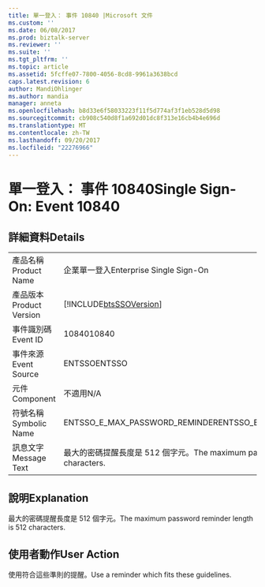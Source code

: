 ```yaml
---
title: 單一登入： 事件 10840 |Microsoft 文件
ms.custom: ''
ms.date: 06/08/2017
ms.prod: biztalk-server
ms.reviewer: ''
ms.suite: ''
ms.tgt_pltfrm: ''
ms.topic: article
ms.assetid: 5fcffe07-7800-4056-8cd8-9961a3638bcd
caps.latest.revision: 6
author: MandiOhlinger
ms.author: mandia
manager: anneta
ms.openlocfilehash: b8d33e6f58033223f11f5d774af3f1eb528d5d98
ms.sourcegitcommit: cb908c540d8f1a692d01dc8f313e16cb4b4e696d
ms.translationtype: MT
ms.contentlocale: zh-TW
ms.lasthandoff: 09/20/2017
ms.locfileid: "22276966"
---
```

# <a name="single-sign-on-event-10840"></a><span data-ttu-id="411cd-102">單一登入： 事件 10840</span><span class="sxs-lookup"><span data-stu-id="411cd-102">Single Sign-On: Event 10840</span></span>
## <a name="details"></a><span data-ttu-id="411cd-103">詳細資料</span><span class="sxs-lookup"><span data-stu-id="411cd-103">Details</span></span>  
  
|||  
|-|-|  
|<span data-ttu-id="411cd-104">產品名稱</span><span class="sxs-lookup"><span data-stu-id="411cd-104">Product Name</span></span>|<span data-ttu-id="411cd-105">企業單一登入</span><span class="sxs-lookup"><span data-stu-id="411cd-105">Enterprise Single Sign-On</span></span>|  
|<span data-ttu-id="411cd-106">產品版本</span><span class="sxs-lookup"><span data-stu-id="411cd-106">Product Version</span></span>|[!INCLUDE[btsSSOVersion](../includes/btsssoversion-md.md)]|  
|<span data-ttu-id="411cd-107">事件識別碼</span><span class="sxs-lookup"><span data-stu-id="411cd-107">Event ID</span></span>|<span data-ttu-id="411cd-108">10840</span><span class="sxs-lookup"><span data-stu-id="411cd-108">10840</span></span>|  
|<span data-ttu-id="411cd-109">事件來源</span><span class="sxs-lookup"><span data-stu-id="411cd-109">Event Source</span></span>|<span data-ttu-id="411cd-110">ENTSSO</span><span class="sxs-lookup"><span data-stu-id="411cd-110">ENTSSO</span></span>|  
|<span data-ttu-id="411cd-111">元件</span><span class="sxs-lookup"><span data-stu-id="411cd-111">Component</span></span>|<span data-ttu-id="411cd-112">不適用</span><span class="sxs-lookup"><span data-stu-id="411cd-112">N/A</span></span>|  
|<span data-ttu-id="411cd-113">符號名稱</span><span class="sxs-lookup"><span data-stu-id="411cd-113">Symbolic Name</span></span>|<span data-ttu-id="411cd-114">ENTSSO_E_MAX_PASSWORD_REMINDER</span><span class="sxs-lookup"><span data-stu-id="411cd-114">ENTSSO_E_MAX_PASSWORD_REMINDER</span></span>|  
|<span data-ttu-id="411cd-115">訊息文字</span><span class="sxs-lookup"><span data-stu-id="411cd-115">Message Text</span></span>|<span data-ttu-id="411cd-116">最大的密碼提醒長度是 512 個字元。</span><span class="sxs-lookup"><span data-stu-id="411cd-116">The maximum password reminder length is 512 characters.</span></span>|  
  
## <a name="explanation"></a><span data-ttu-id="411cd-117">說明</span><span class="sxs-lookup"><span data-stu-id="411cd-117">Explanation</span></span>  
 <span data-ttu-id="411cd-118">最大的密碼提醒長度是 512 個字元。</span><span class="sxs-lookup"><span data-stu-id="411cd-118">The maximum password reminder length is 512 characters.</span></span>  
  
## <a name="user-action"></a><span data-ttu-id="411cd-119">使用者動作</span><span class="sxs-lookup"><span data-stu-id="411cd-119">User Action</span></span>  
 <span data-ttu-id="411cd-120">使用符合這些準則的提醒。</span><span class="sxs-lookup"><span data-stu-id="411cd-120">Use a reminder which fits these guidelines.</span></span>